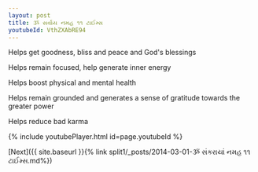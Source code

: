 ```yaml
---
layout: post
title: ૐ સર્વાય નમહ ૧૧ ટાઈમ્સ
youtubeId: VthZXAbRE94
---
```

 
 
Helps get goodness, bliss and peace and God's blessings
 
Helps remain focused, help generate inner energy 
 
Helps boost physical and mental health 
 
Helps remain grounded and generates a sense of gratitude towards the greater power 
 
Helps reduce bad karma
 
 
 
 


{% include youtubePlayer.html id=page.youtubeId %}
 
[Next]({{ site.baseurl }}{% link  split1/_posts/2014-03-01-ૐ સંકરાયાં નમહ ૧૧ ટાઈમ્સ.md%})
 
